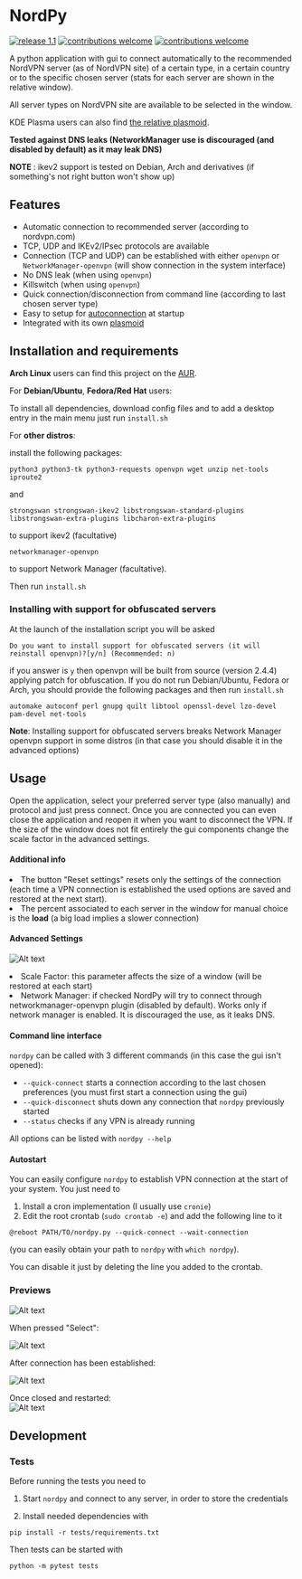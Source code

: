 # NordPy

[![release 1.1](https://img.shields.io/github/tag/morpheusthewhite/nordpy.svg?style=flat)](https://github.com/morpheusthewhite/NordPy/releases/tag/1.1)
[![contributions welcome](https://img.shields.io/badge/contributions-welcome-brightgreen.svg?style=flat)](https://github.com/morpheusthewhite/NordPy/issues)
[![contributions welcome](https://img.shields.io/github/license/morpheusthewhite/nordpy.svg?style=flat)](https://github.com/morpheusthewhite/NordPy/blob/master/LICENSE)

A python application with gui to connect automatically to the recommended NordVPN server (as of NordVPN site) of a certain type, in a certain country or to the specific chosen server (stats for each server are shown in the relative window).

All server types on NordVPN site are available to be selected in the window.

KDE Plasma users can also find [the relative plasmoid](https://github.com/morpheusthewhite/nordpy-plasmoid).

<b>Tested against DNS leaks (NetworkManager use is discouraged (and disabled by default) as it may leak DNS)</b>

<b> NOTE </b>: ikev2 support is tested on Debian, Arch and derivatives (if something's not right button won't show up)

## Features

- Automatic connection to recommended server (according to nordvpn.com)
- TCP, UDP and IKEv2/IPsec protocols are available
- Connection (TCP and UDP) can be established with either `openvpn` or `NetworkManager-openvpn` (will show connection in the system interface)
- No DNS leak (when using `openvpn`)
- Killswitch (when using `openvpn`)
- Quick connection/disconnection from command line (according to last chosen server type)
- Easy to setup for [autoconnection](#autostart) at startup
- Integrated with its own [plasmoid](https://github.com/morpheusthewhite/nordpy-plasmoid)

## Installation and requirements

<b>Arch Linux</b> users can find this project on the [AUR](https://aur.archlinux.org/packages/nordpy/).

For <b>Debian/Ubuntu</b>, <b>Fedora/Red Hat</b> users:

To install all dependencies, download config files and to add a desktop entry in the main menu just run `install.sh`

For <b>other distros</b>:

install the following packages:

```
python3 python3-tk python3-requests openvpn wget unzip net-tools iproute2
```
and
```
strongswan strongswan-ikev2 libstrongswan-standard-plugins libstrongswan-extra-plugins libcharon-extra-plugins
```
to support ikev2 (facultative)
```
networkmanager-openvpn
```
to support Network Manager (facultative).

Then run `install.sh`

### Installing with support for obfuscated servers

At the launch of the installation script you will be asked

```
Do you want to install support for obfuscated servers (it will reinstall openvpn)?[y/n] (Recommended: n)
```

if you answer is `y` then openvpn will be built from source (version 2.4.4) applying patch for obfuscation. If you do not run Debian/Ubuntu, Fedora or Arch, you should provide the following packages and then run `install.sh`

```
automake autoconf perl gnupg quilt libtool openssl-devel lzo-devel pam-devel net-tools
```

<b>Note</b>: Installing support for obfuscated servers breaks Network Manager openvpn support in some distros (in that case you should disable it in the advanced options)

## Usage
Open the application, select your preferred server type (also manually) and protocol and just press connect. Once you are connected you can even close the application and reopen it when you want to disconnect the VPN.
If the size of the window does not fit entirely the gui components change the scale factor in the advanced settings.

#### Additional info
<li> The button "Reset settings" resets only the settings of the connection (each time a VPN connection is established the used options are saved and restored at the next start). </li>
<li> The percent associated to each server in the window for manual choice is the <b>load</b> (a big load implies a slower connection)</li>

#### Advanced Settings

![Alt text](media/screenshots/screen05.png?raw=true "Preview")

<li> Scale Factor: this parameter affects the size of a window (will be restored at each start)</li>
<li> Network Manager: if checked NordPy will try to connect through networkmanager-openvpn plugin (disabled by default). Works only if network manager is enabled. It is discouraged the use, as it leaks DNS.</li>


#### Command line interface
`nordpy` can be called with 3 different commands (in this case the gui isn't opened):
- `--quick-connect` starts a connection according to the last chosen preferences (you must first start a connection using the gui)
- `--quick-disconnect` shuts down any connection that `nordpy` previously started 
- `--status` checks if any VPN is already running 

All options can be listed with `nordpy --help`

#### Autostart
You can easily configure `nordpy` to establish VPN connection at the start of your system. You just need to 
1. Install a cron implementation (I usually use `cronie`)
2. Edit the root crontab (`sudo crontab -e`) and add the following line to it

```
@reboot PATH/TO/nordpy.py --quick-connect --wait-connection
```

(you can easily obtain your path to `nordpy` with `which nordpy`).

You can disable it just by deleting the line you added to the crontab.

### Previews
![Alt text](media/screenshots/screen01.png?raw=true "Preview")  

When pressed "Select":

![Alt text](media/screenshots/screen03.png?raw=true "Preview")

After connection has been established:

![Alt text](media/screenshots/screen02.png?raw=true "Preview")

Once closed and restarted:  
![Alt text](media/screenshots/screen04.png?raw=true "Preview")

## Development 

### Tests

Before running the tests you need to

1. Start `nordpy` and connect to any server, in order to store the credentials

2. Install needed dependencies with 

```
pip install -r tests/requirements.txt
```

Then tests can be started with 

```
python -m pytest tests
```
